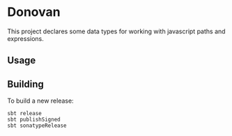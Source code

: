 # Donovan

This project declares some data types for working with javascript paths and expressions.


## Usage



## Building
To build a new release:

```
sbt release
sbt publishSigned
sbt sonatypeRelease
```